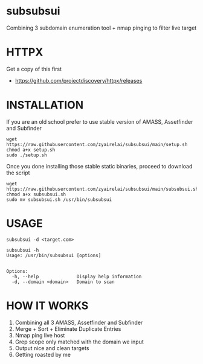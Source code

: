 # subsubsui
Combining 3 subdomain enumeration tool + nmap pinging to filter live target 

# HTTPX
Get a copy of this first
- https://github.com/projectdiscovery/httpx/releases

# INSTALLATION
If you are an old school prefer to use stable version of AMASS, Assetfinder and Subfinder
```
wget https://raw.githubusercontent.com/zyairelai/subsubsui/main/setup.sh
chmod a+x setup.sh
sudo ./setup.sh
```
Once you done installing those stable static binaries, proceed to download the script
```
wget https://raw.githubusercontent.com/zyairelai/subsubsui/main/subsubsui.sh
chmod a+x subsubsui.sh
sudo mv subsubsui.sh /usr/bin/subsubsui
```

# USAGE
```
subsubsui -d <target.com>
```
```
subsubsui -h
Usage: /usr/bin/subsubsui [options]


Options:
  -h, --help              Display help information
  -d, --domain <domain>   Domain to scan
```

# HOW IT WORKS
1. Combining all 3 AMASS, Assetfinder and Subfinder
2. Merge + Sort + Eliminate Duplicate Entries
3. Nmap ping live host
4. Grep scope only matched with the domain we input
5. Output nice and clean targets
6. Getting roasted by me 

